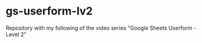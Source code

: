 # gs-userform-lv2
Repository with my following of the video series "Google Sheets Userform - Level 2"
